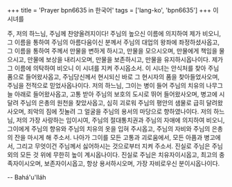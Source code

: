 +++
title = 'Prayer bpn6635 in 한국어'
tags = ['lang-ko', 'bpn6635']
+++
이 시녀를

주, 저의 하느님, 주님께 찬양올려지이다! 주님의 높으신 이름에 의지하여 제가 비오니, 그 이름을 통하여 주님의 아름다움이신 분께서 주님의 대업의 왕좌에 좌정하셨사옵고, 그 이름을 통하여 주께서 만물을 변하게 하시고, 만물을 모으시오며, 만물에게 책임을 물으시고, 만물에 보상을 내리시오며, 만물을 보존하시고, 만물을 유지하시옵나이다. 제가 그 이름에 의탁하여 비오니 이 시녀를 지켜 주시옵소서. 이 시녀는 안식처를 찾아 주님 품으로 들어왔사옵고, 주님당신께서 현시되신 바로 그 현시자의 품을 찾아들었사오며, 주님을 전적으로 믿었사옵나이다. 저의 하느님, 그이는 병이 들어 주님의 치유의 나무그늘 아래로 들어왔사옵고, 고통 받아 주님의 보호의 도시로 뛰어 들어왔사오며, 병고에 시달려 주님의 은총의 원천을 찾았사옵고, 심히 괴로워 주님의 평안의 샘물로 급히 달려왔사오며, 죄악의 짐에 짓눌려 그 얼굴을 주님의 용서의 마당으로 향하였나이다.
저의 하느님, 저의 가장 사랑하는 임이시여, 주님의 절대통치권과 주님의 자애에 의지하여 비오니, 그이에게 주님의 향유와 주님의 치유의 옷을 입혀 주시옵고, 주님의 자비와 주님의 은총의 잔을 마시게 해 주소서. 나아가 그이를 모든 고통과 괴로움에서, 모든 아픔과 병고에서, 그리고 무엇이건 주님께서 싫어하시는 것으로부터 지켜 주소서.
진실로 주님은 주님 외의 모든 것 위에 무한히 높이 계시옵나이다. 진실로 주님은 치유자이시옵고, 최고의 충족자이시오며, 보존자이시옵고, 항상 용서하시오며, 가장 자비로우신 분이시옵나이다.

-- Bahá'u'lláh
